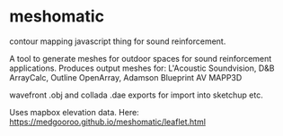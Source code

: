 # meshomatic
contour mapping javascript thing for sound reinforcement.

A tool to generate meshes for outdoor spaces for sound reinforcement applications. 
Produces output meshes for:
L'Acoustic Soundvision, 
D&B ArrayCalc,
Outline OpenArray,
Adamson Blueprint AV
MAPP3D

wavefront .obj and collada .dae exports for import into sketchup etc. 


Uses mapbox elevation data.
Here:
https://medgooroo.github.io/meshomatic/leaflet.html
